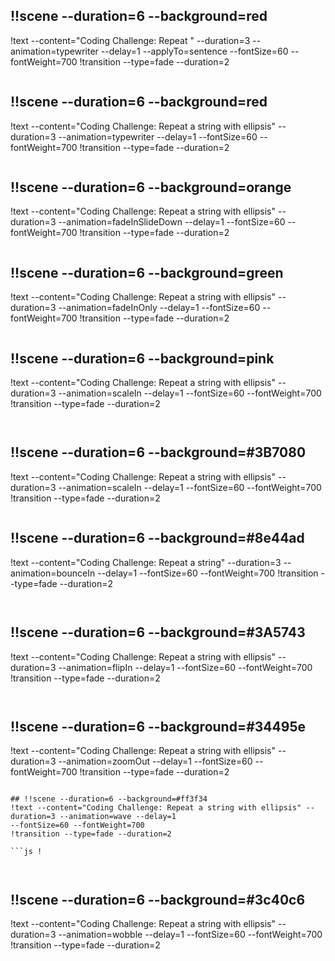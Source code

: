 ## !!scene --duration=6 --background=red
!text --content="Coding Challenge: Repeat " --duration=3 --animation=typewriter --delay=1 --applyTo=sentence
--fontSize=60 --fontWeight=700 
!transition --type=fade --duration=2

```js ! 


```
## !!scene --duration=6 --background=red
!text --content="Coding Challenge: Repeat a string with ellipsis" --duration=3 --animation=typewriter --delay=1
--fontSize=60 --fontWeight=700 
!transition --type=fade --duration=2

```js ! 


```
## !!scene --duration=6 --background=orange
!text --content="Coding Challenge: Repeat a string with ellipsis" --duration=3 --animation=fadeInSlideDown --delay=1
--fontSize=60 --fontWeight=700 
!transition --type=fade --duration=2

```js ! 


```
## !!scene --duration=6 --background=green
!text --content="Coding Challenge: Repeat a string with ellipsis" --duration=3 --animation=fadeInOnly --delay=1
--fontSize=60 --fontWeight=700 
!transition --type=fade --duration=2

```js ! 


```

## !!scene --duration=6 --background=pink
!text --content="Coding Challenge: Repeat a string with ellipsis" --duration=3 --animation=scaleIn --delay=1
--fontSize=60 --fontWeight=700 
!transition --type=fade --duration=2

```js ! 



```
## !!scene --duration=6 --background=#3B7080
!text --content="Coding Challenge: Repeat a string with ellipsis" --duration=3 --animation=scaleIn --delay=1
--fontSize=60 --fontWeight=700 
!transition --type=fade --duration=2

```js ! 


```

## !!scene --duration=6 --background=#8e44ad
!text --content="Coding Challenge: Repeat a string" --duration=3 --animation=bounceIn --delay=1
--fontSize=60 --fontWeight=700 
!transition --type=fade --duration=2

```js ! 



```
## !!scene --duration=6 --background=#3A5743
!text --content="Coding Challenge: Repeat a string with ellipsis" --duration=3 --animation=flipIn --delay=1
--fontSize=60 --fontWeight=700 
!transition --type=fade --duration=2

```js ! 



```
## !!scene --duration=6 --background=#34495e
!text --content="Coding Challenge: Repeat a string with ellipsis" --duration=3 --animation=zoomOut --delay=1
--fontSize=60 --fontWeight=700 
!transition --type=fade --duration=2

```js ! 


```
```
## !!scene --duration=6 --background=#ff3f34
!text --content="Coding Challenge: Repeat a string with ellipsis" --duration=3 --animation=wave --delay=1
--fontSize=60 --fontWeight=700 
!transition --type=fade --duration=2

```js ! 



```
## !!scene --duration=6 --background=#3c40c6
!text --content="Coding Challenge: Repeat a string with ellipsis" --duration=3 --animation=wobble --delay=1
--fontSize=60 --fontWeight=700 
!transition --type=fade --duration=2

```js ! 


```
